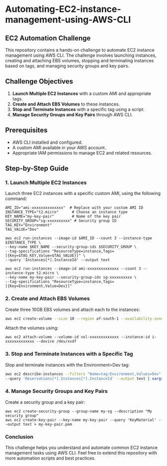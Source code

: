 # Automating-EC2-instance-management-using-AWS-CLI

## EC2 Automation Challenge

This repository contains a hands-on challenge to automate EC2 instance management using AWS CLI. The challenge involves launching instances, creating and attaching EBS volumes, stopping and terminating instances based on tags, and managing security groups and key pairs.

## Challenge Objectives

1. **Launch Multiple EC2 Instances** with a custom AMI and appropriate tags.
2. **Create and Attach EBS Volumes** to these instances.
3. **Stop and Terminate Instances** with a specific tag using a script.
4. **Manage Security Groups and Key Pairs** through AWS CLI.

## Prerequisites

- AWS CLI installed and configured.
- A custom AMI available in your AWS account.
- Appropriate IAM permissions to manage EC2 and related resources.

## Step-by-Step Guide

### 1. Launch Multiple EC2 Instances 
Launch three EC2 instances with a specific custom AMI, using the following command:
```Variables
AMI_ID="ami-xxxxxxxxxxxxxx"  # Replace with your custom AMI ID
INSTANCE_TYPE="t2.micro"      # Choose an instance type
KEY_NAME="my-key-pair"        # Name of the key pair
SECURITY_GROUP="sg-xxxxxxxxxx" # Security group ID
TAG_KEY="Environment"
TAG_VALUE="Dev"
```

```Launch instances using bash
aws ec2 run-instances --image-id $AMI_ID --count 3 --instance-type $INSTANCE_TYPE \
--key-name $KEY_NAME --security-group-ids $SECURITY_GROUP \
--tag-specifications "ResourceType=instance,Tags=[{Key=$TAG_KEY,Value=$TAG_VALUE}]" \
--query 'Instances[*].InstanceId' --output text
```

```Example
aws ec2 run-instances --image-id ami-xxxxxxxxxxxxxx --count 3 --instance-type t2.micro \
--key-name my-key-pair --security-group-ids sg-xxxxxxxxxx \
--tag-specifications "ResourceType=instance,Tags=[{Key=Environment,Value=Dev}]"
```

### 2. Create and Attach EBS Volumes
Create three 10GB EBS volumes and attach each to the instances:

```bash
aws ec2 create-volume --size 10 --region af-south-1 --availability-zone af-south-1a --volume-type gp2
```

Attach the volumes using:
```
aws ec2 attach-volume --volume-id vol-xxxxxxxxxxxxx --instance-id i-xxxxxxxxxxxxx --device /dev/xvdf
```

### 3. Stop and Terminate Instances with a Specific Tag
Stop and terminate instances with the Environment=Dev tag:

```bash
aws ec2 describe-instances --filters "Name=tag:Environment,Values=Dev" \
--query 'Reservations[*].Instances[*].InstanceId' --output text | xargs -n1 aws ec2 stop-instances --instance-ids
```

### 4. Manage Security Groups and Key Pairs
Create a security group and a key pair:

```
aws ec2 create-security-group --group-name my-sg --description "My security group"
aws ec2 create-key-pair --key-name my-key-pair --query 'KeyMaterial' --output text > my-key-pair.pem
```

### Conclusion
This challenge helps you understand and automate common EC2 instance management tasks using AWS CLI. Feel free to extend this repository with more automation scripts and best practices.
